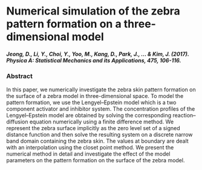 # Numerical simulation of the zebra pattern formation on a three-dimensional model

##### Jeong, D., Li, Y., Choi, Y., Yoo, M., Kang, D., Park, J., ... & Kim, J. (2017). Physica A: Statistical Mechanics and its Applications, 475, 106-116.

### Abstract
 In this paper, we numerically investigate the zebra skin pattern formation on the surface of a zebra model in three-dimensional space. To model the pattern formation, we use the Lengyel–Epstein model which is a two component activator and inhibitor system. The concentration profiles of the Lengyel–Epstein model are obtained by solving the corresponding reaction–diffusion equation numerically using a finite difference method. We represent the zebra surface implicitly as the zero level set of a signed distance function and then solve the resulting system on a discrete narrow band domain containing the zebra skin. The values at boundary are dealt with an interpolation using the closet point method. We present the numerical method in detail and investigate the effect of the model parameters on the pattern formation on the surface of the zebra model.